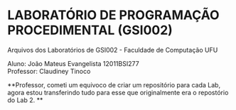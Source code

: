 # LABORATÓRIO DE PROGRAMAÇÃO PROCEDIMENTAL (GSI002)
Arquivos dos Laboratórios de GSI002 - Faculdade de Computação UFU

Aluno: João Mateus Evangelista 12011BSI277<br/>
Professor: Claudiney Tinoco

**Professor, cometi um equivoco de criar um repositório para cada Lab, agora estou transferindo tudo para esse que originalmente era o repostório do Lab 2.
**
